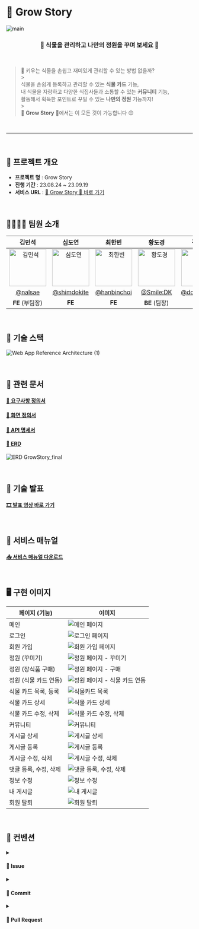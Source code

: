 # 🌳 Grow Story

![main](https://github.com/nalsae/seb45_main_011/assets/101828759/1d9742ff-27eb-4ac2-8e59-d56bbade03d3)

<main align="center">
    <h3 align="center">🌱 식물을 관리하고 나만의 정원을 꾸며 보세요 🌱</h3> 
</main>

<br>

> 🤔 키우는 식물을 손쉽고 재미있게 관리할 수 있는 방법 없을까? <br> > <br>
> 식물을 손쉽게 등록하고 관리할 수 있는 **식물 카드** 기능, <br>
> 내 식물을 자랑하고 다양한 식집사들과 소통할 수 있는 **커뮤니티** 기능, <br>
> 활동해서 획득한 포인트로 꾸밀 수 있는 **나만의 정원** 기능까지! <br> > <br>
> 🌳 **Grow Story** 🌳에서는 이 모든 것이 가능합니다 😊

<br>

---

<br>

## 🚩 프로젝트 개요

- **프로젝트 명** : Grow Story
- **진행 기간** : 23.08.24 ~ 23.09.19
- **서비스 URL** : [🌳 Grow Story 🌳 바로 가기](https://grow-story.vercel.app/)

<br>

## 👨‍👩‍👧‍👦 팀원 소개

|                                                 김민석                                                  |                                                 심도연                                                  |                                                 최한빈                                                 |                                                 황도경                                                 |                                                 김도형                                                 |                                                 이승태                                                  |
| :-----------------------------------------------------------------------------------------------------: | :-----------------------------------------------------------------------------------------------------: | :----------------------------------------------------------------------------------------------------: | :----------------------------------------------------------------------------------------------------: | :----------------------------------------------------------------------------------------------------: | :-----------------------------------------------------------------------------------------------------: |
| <img alt="김민석" src="https://avatars.githubusercontent.com/u/101828759?v=4" height="100" width="100"> | <img alt="심도연" src="https://avatars.githubusercontent.com/u/126948653?v=4" height="100" width="100"> | <img alt="최한빈" src="https://avatars.githubusercontent.com/u/44600584?v=4" height="100" width="100"> | <img alt="황도경" src="https://avatars.githubusercontent.com/u/71459076?v=4" height="100" width="100"> | <img alt="김도형" src="https://avatars.githubusercontent.com/u/62333468?v=4" height="100" width="100"> | <img alt="이승태" src="https://avatars.githubusercontent.com/u/124790177?v=4" height="100" width="100"> |
|                                  [@nalsae](https://github.com/nalsae)                                   |                              [@shimdokite](https://github.com/shimdokite)                               |                              [@hanbinchoi](https://github.com/hanbinchoi)                              |                             [@Smile:DK](https://github.com/Dokyung-Hwang)                              |                               [@dohyoungK](https://github.com/dohyoungK)                               |                                 [@NtoZero](https://github.com/NtoZero)                                  |
|                                             **FE** (부팀장)                                             |                                                 **FE**                                                  |                                                 **FE**                                                 |                                             **BE** (팀장)                                              |                                                 **BE**                                                 |                                                 **BE**                                                  |

<br>

## 🔧 기술 스택

![Web App Reference Architecture (1)](https://github.com/nalsae/seb45_main_011/assets/101828759/86f50a74-2e0c-4a5d-8865-45e95f595593)

<br>

## 📝 관련 문서

#### [📌 요구사항 정의서](https://docs.google.com/spreadsheets/d/1DfUeCgU0jrdEpSmEmLVWainZ1wjpvFihpR83t6NWGdw/edit#gid=160309127)

#### [📌 화면 정의서](https://www.figma.com/file/yL1b8KClwZHoBXDcCp4wei/GrowStroy?type=design&node-id=1-8&mode=design)

#### [📌 API 명세서](https://documenter.getpostman.com/view/27565928/2s9Y5YS34h)

#### [📌 ERD](https://www.figma.com/file/yL1b8KClwZHoBXDcCp4wei/GrowStroy?type=design&node-id=1-8&mode=design)

![ERD  GrowStory_final](https://github.com/nalsae/seb45_main_011/assets/101828759/35b133c5-790e-48cf-be56-8eb2f4c54522)

<br>

## 🎤 기술 발표

#### [🎞 발표 영상 바로 가기](https://www.youtube.com/watch?v=GHia0UGUqTw)

<br>

## 📜 서비스 매뉴얼

#### [📥 서비스 매뉴얼 다운로드](https://github.com/nalsae/seb45_main_011/files/12662276/Grow.Story.pdf)

<br>

## 🖥 구현 이미지

| 페이지 (기능)         | 이미지                                                                                                                          |
| --------------------- | ------------------------------------------------------------------------------------------------------------------------------- |
| 메인                  | ![메인 페이지](https://github.com/nalsae/seb45_main_011/assets/101828759/7e293d8a-9934-4aa8-b3af-e6ccd7aa112b)                  |
| 로그인                | ![로그인 페이지](https://github.com/nalsae/seb45_main_011/assets/101828759/7b393893-9c3b-45a3-aa21-748f46b8b522)                |
| 회원 가입             | ![회원 가입 페이지](https://github.com/nalsae/seb45_main_011/assets/101828759/9b6db6ec-0e98-4267-a172-c2adf29a9fb9)             |
| 정원 (꾸미기)         | ![정원 페이지 - 꾸미기](https://github.com/nalsae/seb45_main_011/assets/101828759/de3caba6-42f5-4708-ad9c-8bd2e50a4231)         |
| 정원 (장식품 구매)    | ![정원 페이지 - 구매](https://github.com/nalsae/seb45_main_011/assets/101828759/49c9acf3-b06d-44e9-9a16-208f8a022b63)           |
| 정원 (식물 카드 연동) | ![정원 페이지 - 식물 카드 연동](https://github.com/nalsae/seb45_main_011/assets/101828759/ef6da970-f632-45b8-b0f9-eb737d5b9903) |
| 식물 카드 목록, 등록  | ![식물카드 목록](https://github.com/nalsae/seb45_main_011/assets/101828759/a7f05c66-9a9b-4ff0-a32d-08599fb4dd9a)                |
| 식물 카드 상세        | ![식물 카드 상세](https://github.com/nalsae/seb45_main_011/assets/101828759/38ab89f9-ec9c-4410-aeb9-83e9cd09ca7e)               |
| 식물 카드 수정, 삭제  | ![식물 카드 수정, 삭제](https://github.com/nalsae/seb45_main_011/assets/101828759/6fe42722-8676-4eee-bd00-27bc16c9c9f0)         |
| 커뮤니티              | ![커뮤니티](https://github.com/nalsae/seb45_main_011/assets/101828759/a27f3bfd-3346-4070-a6b8-082b5708f73a)                     |
| 게시글 상세           | ![게시글 상세](https://github.com/nalsae/seb45_main_011/assets/101828759/128584db-95cd-4edf-9161-74962f67d645)                  |
| 게시글 등록           | ![게시글 등록](https://github.com/nalsae/seb45_main_011/assets/101828759/211bd724-984e-45b8-989a-4c59246dbec2)                  |
| 게시글 수정, 삭제     | ![게시글 수정, 삭제](https://github.com/nalsae/seb45_main_011/assets/101828759/1ea79b6f-2717-406b-89f4-adbdfcaa785e)            |
| 댓글 등록, 수정, 삭제 | ![댓글 등록, 수정, 삭제](https://github.com/nalsae/seb45_main_011/assets/101828759/52ccd8f0-5e30-4198-bfc9-2dca9b28b870)        |
| 정보 수정             | ![정보 수정](https://github.com/nalsae/seb45_main_011/assets/101828759/a74749c1-d239-48cc-ac55-f6eda46ff228)                    |
| 내 게시글             | ![내 게시글](https://github.com/nalsae/seb45_main_011/assets/101828759/9d05dd7d-0cd3-4f86-b0b8-43b5438ba724)                    |
| 회원 탈퇴             | ![회원 탈퇴](https://github.com/nalsae/seb45_main_011/assets/101828759/120777f3-9c77-4681-bd3c-78cd5204c90e)                    |

<br>

## 🤙 컨벤션

<details>
  <summary><h4>📌 Issue</h4></summary>
  
  1. 제목
    
  - 작업 내용에 따라 커밋 메시지에 사용하는 Gitmoji를 적절하게 작성
  - 자신이 작업한 내용을 한 눈에 파악하기 쉽도록 명사형으로 작성
    
```
[FE/BE] ✨ OOO 컴포넌트 구현
```

2. 내용


    ## Abstracts
    * 간략하게 할 일에 대한 설명을 작성해주세요.

    ## To Do
    - [ ] 구현할 기능 1
    - [ ] 구현할 기능 2

    ## ETC
    * 추가적인 안내 사항이 있다면 작성해주세요.

</details>

<details>
  <summary><h4>📌 Commit</h4></summary>

- 커밋 메시지

1. 적절한 커밋 접두사 작성
2. 커밋 메시지 내용 작성
3. 내용 뒤에 이슈 (#이슈 번호)와 같이 작성하여 이슈 연결


    [FE/BE] 🔧 Conf: 초기 환경 설정 (#1)

| 접두사        | 설명                           |
| ------------- | ------------------------------ |
| ✨ Feat :     | 새로운 기능 구현               |
| 🍱 Add :      | 에셋 파일 추가                 |
| 🐛 Fix :      | 버그 수정                      |
| 📝 Docs :     | 문서 추가 및 수정              |
| 💄 Style :    | 스타일링 작업                  |
| ♻️ Refactor : | 코드 리팩토링 (동작 변경 없음) |
| 🧪 Test :     | 테스트                         |
| 🚀 Deploy :   | 배포                           |
| 🔧 Conf :     | 빌드, 환경 설정                |
| ✏️ Chore :    | 기타 작업                      |

</details>

<details>
  <summary><h4>📌 Pull Request</h4></summary>

1. 제목

- 작업 내용에 따라 커밋 메시지에 사용하는 Gitmoji를 적절하게 작성
- 자신이 작업한 내용을 한 눈에 파악하기 쉽도록 명사형으로 작성

```
 [FE/BE] ✨ OOO 컴포넌트 구현
```

2. 내용


    ## Title
    * 제목은 '✨ 홈 페이지 구현'과 같이 작성합니다.

    ## PR Type
    - [ ] FEAT: 새로운 기능 구현
    - [ ] ADD : 에셋 파일 추가
    - [ ] FIX: 버그 수정
    - [ ] DOCS: 문서 추가 및 수정
    - [ ] STYLE: 포맷팅 변경
    - [ ] REFACTOR: 코드 리팩토링
    - [ ] TEST: 테스트 관련
    - [ ] DEPLOY: 배포 관련
    - [ ] CONF: 빌드, 환경 설정
    - [ ] CHORE: 기타 작업

    ## Abstracts
    * 작업 내용에 대해 간략하게 설명을 작성해주세요.

    ## Description
    * 구체적인 작업 내용을 작성해주세요.
    * 이미지를 별도로 첨부하면 더 좋습니다 👍

    ## Discussion
    * 추후 논의할 점에 대해 작성해주세요.

    ---
    Close #1
    (작성한 Issue를 연결해주세요.)

</details>
